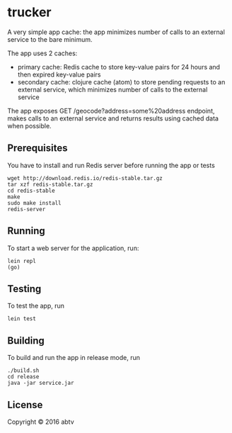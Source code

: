 # trucker

A very simple app cache: the app minimizes number of calls to an external service to the bare minimum.

The app uses 2 caches:
- primary cache: Redis cache to store key-value pairs for 24 hours and then expired key-value pairs
- secondary cache: clojure cache (atom) to store pending requests to an external service, which minimizes number of calls to the external service

The app exposes GET /geocode?address=some%20address endpoint, makes calls to an external service and returns results using cached data when possible.

## Prerequisites

You have to install and run Redis server before running the app or tests

```
wget http://download.redis.io/redis-stable.tar.gz
tar xzf redis-stable.tar.gz
cd redis-stable
make
sudo make install
redis-server
```

## Running

To start a web server for the application, run:

    lein repl
    (go)

## Testing

To test the app, run

    lein test

## Building

To build and run the app in release mode, run

```
./build.sh
cd release
java -jar service.jar
```

## License

Copyright © 2016 abtv
